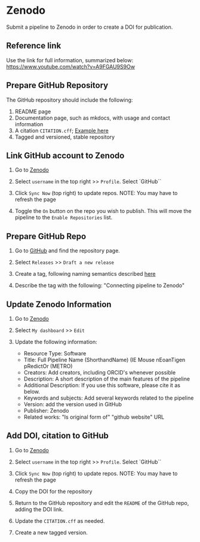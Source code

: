 # Zenodo

Submit a pipeline to Zenodo in order to create a DOI for publication.

## Reference link

Use the link for full information, summarized below: https://www.youtube.com/watch?v=A9FGAU9S9Ow

## Prepare GitHub Repository

The GitHub repository should include the following:

1. README page
2. Documentation page, such as mkdocs, with usage and contact information
3. A citation `CITATION.cff`; [Example here](https://github.com/CCBR/CCBR_NextflowTemplate/blob/main/CITATION.cff)
4. Tagged and versioned, stable repository

## Link GitHub account to Zenodo

1. Go to [Zenodo](https://zenodo.org/)

2. Select `username` in the top right >> `Profile`. Select `GitHub``

3. Click `Sync Now` (top right) to update repos. NOTE: You may have to refresh the page

4. Toggle the `On` button on the repo you wish to publish. This will move the pipeline to the `Enable Repositories` list.

## Prepare GitHub Repo

1. Go to [GitHub](https://www.github.com) and find the repository page.

2. Select `Releases` >> `Draft a new release`

3. Create a tag, following naming semantics described [here](https://ccbr.github.io/HowTos/GitHub/sop_projpipes/#release-tagged-nomenclature)

4. Describe the tag with the following: "Connecting pipeline to Zenodo"

## Update Zenodo Information

1. Go to [Zenodo](https://zenodo.org/)

2. Select `My dashboard` >> `Edit`

3. Update the following information:

    - Resource Type: Software
    - Title: Full Pipeline Name (ShorthandName) (IE Mouse nEoanTigen pRedictOr (METRO)
    - Creators: Add creators, including ORCID's whenever possible
    - Description: A short description of the main features of the pipeline
    - Additional Description: If you use this software, please cite it as below.
    - Keywords and subjects: Add several keywords related to the pipeline
    - Version: add the version used in GitHub
    - Publisher: Zenodo
    - Related works: "Is original form of" "github website" URL 

## Add DOI, citation to GitHub

1. Go to [Zenodo](https://zenodo.org/)

2. Select `username` in the top right >> `Profile`. Select `GitHub``

3. Click `Sync Now` (top right) to update repos. NOTE: You may have to refresh the page

4. Copy the DOI for the repository

5. Return to the GitHub repository and edit the `README` of the GitHub repo, adding the DOI link.

6. Update the `CITATION.cff` as needed.

7. Create a new tagged version. 